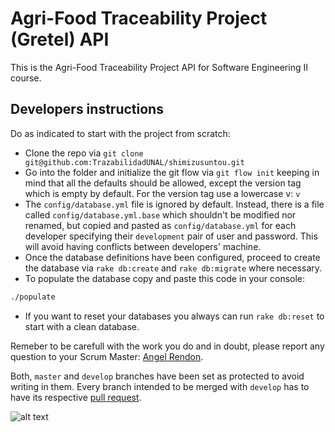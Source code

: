 # Agri-Food Traceability Project (Gretel) API

This is the Agri-Food Traceability Project API for Software Engineering II course.

## Developers instructions

Do as indicated to start with the project from scratch:

* Clone the repo via `git clone git@github.com:TrazabilidadUNAL/shimizusuntou.git`
* Go into the folder and initialize the git flow via `git flow init` keeping in mind that all the defaults should be allowed, except the version tag which is empty by default. For the version tag use a lowercase v: `v`
* The `config/database.yml` file is ignored by default. Instead, there is a file called `config/database.yml.base` which shouldn't be modified nor renamed, but copied and pasted as `config/database.yml` for each developer specifying their `development` pair of user and password. This will avoid having conflicts between developers' machine.
* Once the database definitions have been configured, proceed to create the database via `rake db:create` and `rake db:migrate` where necessary.
* To populate the database copy and paste this code in your console:
```Bash
./populate
```
* If you want to reset your databases you always can run `rake db:reset` to start with a clean database.

Remeber to be carefull with the work you do and in doubt, please report any question to your Scrum Master: [Angel Rendon](mailto:amrendonsa@unal.edu.co).

Both, `master` and `develop` branches have been set as protected to avoid writing in them. Every branch intended to be merged with `develop` has to have its respective [pull request](https://help.github.com/articles/about-pull-requests/).

![alt text](intro.gif "Intro")